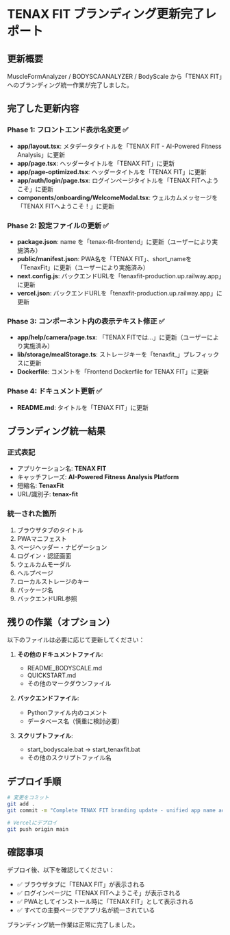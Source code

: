 # TENAX FIT ブランディング更新完了レポート

## 更新概要
MuscleFormAnalyzer / BODYSCAANALYZER / BodyScale から「TENAX FIT」へのブランディング統一作業が完了しました。

## 完了した更新内容

### Phase 1: フロントエンド表示名変更 ✅
- **app/layout.tsx**: メタデータタイトルを「TENAX FIT - AI-Powered Fitness Analysis」に更新
- **app/page.tsx**: ヘッダータイトルを「TENAX FIT」に更新
- **app/page-optimized.tsx**: ヘッダータイトルを「TENAX FIT」に更新
- **app/auth/login/page.tsx**: ログインページタイトルを「TENAX FITへようこそ」に更新
- **components/onboarding/WelcomeModal.tsx**: ウェルカムメッセージを「TENAX FITへようこそ！」に更新

### Phase 2: 設定ファイルの更新 ✅
- **package.json**: name を「tenax-fit-frontend」に更新（ユーザーにより実施済み）
- **public/manifest.json**: PWA名を「TENAX FIT」、short_nameを「TenaxFit」に更新（ユーザーにより実施済み）
- **next.config.js**: バックエンドURLを「tenaxfit-production.up.railway.app」に更新
- **vercel.json**: バックエンドURLを「tenaxfit-production.up.railway.app」に更新

### Phase 3: コンポーネント内の表示テキスト修正 ✅
- **app/help/camera/page.tsx**: 「TENAX FITでは...」に更新（ユーザーにより実施済み）
- **lib/storage/mealStorage.ts**: ストレージキーを「tenaxfit_」プレフィックスに更新
- **Dockerfile**: コメントを「Frontend Dockerfile for TENAX FIT」に更新

### Phase 4: ドキュメント更新 ✅
- **README.md**: タイトルを「TENAX FIT」に更新

## ブランディング統一結果

### 正式表記
- アプリケーション名: **TENAX FIT**
- キャッチフレーズ: **AI-Powered Fitness Analysis Platform**
- 短縮名: **TenaxFit**
- URL/識別子: **tenax-fit**

### 統一された箇所
1. ブラウザタブのタイトル
2. PWAマニフェスト
3. ページヘッダー・ナビゲーション
4. ログイン・認証画面
5. ウェルカムモーダル
6. ヘルプページ
7. ローカルストレージのキー
8. パッケージ名
9. バックエンドURL参照

## 残りの作業（オプション）

以下のファイルは必要に応じて更新してください：

1. **その他のドキュメントファイル**:
   - README_BODYSCALE.md
   - QUICKSTART.md
   - その他のマークダウンファイル

2. **バックエンドファイル**:
   - Pythonファイル内のコメント
   - データベース名（慎重に検討必要）

3. **スクリプトファイル**:
   - start_bodyscale.bat → start_tenaxfit.bat
   - その他のスクリプトファイル名

## デプロイ手順

```bash
# 変更をコミット
git add .
git commit -m "Complete TENAX FIT branding update - unified app name across frontend"

# Vercelにデプロイ
git push origin main
```

## 確認事項

デプロイ後、以下を確認してください：
- ✅ ブラウザタブに「TENAX FIT」が表示される
- ✅ ログインページに「TENAX FITへようこそ」が表示される
- ✅ PWAとしてインストール時に「TENAX FIT」として表示される
- ✅ すべての主要ページでアプリ名が統一されている

ブランディング統一作業は正常に完了しました。